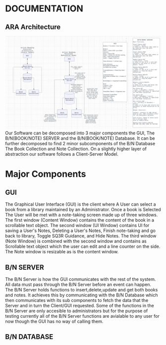 # DOCUMENTATION  
## ARA Architecture
![alt text](https://github.com/Aotae/422-projects/blob/main/ARAprototype/Documentation/ARAArchitecture.PNG)  
Our Software can be decomposed into 3 major components the GUI, The B/N(BOOK/NOTE) SERVER and the B/N(BOOK/NOTE) Database. It can be further decomposed to find 2 minor subcomponents of the B/N Database The Book Collection and Note Collection. On a slightly higher layer of abstraction our software follows a Client-Server Model.  
  
# Major Components  
## GUI
The Graphical User Interface (GUI) is the client where A User can select a book from a library maintained by an Administrator. Once a book is Selected The User will be met with a note-taking screen made up of three windows. The first window (Content Window) contains the content of the book in a scrollable text object. The second window (UI Window) contains UI for saving a User's Notes, Deleting a User's Notes, Finish note-taking and go back to library, Toggle SQ3R Guidance, and Hide Notes. The third window (Note Window) is combined with the second window and contains as Scrollable text object which the user can edit and a line counter on the side. The Note window is resizable as is the content window.  
## B/N SERVER
The B/N Server is how the GUI communicates with the rest of the system. All data must pass through the B/N Server before an event can happen.  
The B/N Server holds functions to insert,delete,update and get both books and notes. It achieves this by communicating with the B/N Database which then communicates with its sub components to fetch the data that the Server and in turn the Client/GUI requested. Some of the functions in the B/N Server are only accesible to administrators but for the purpose of testing currently all of the B/N Server functions are avialable to any user for now though the GUI has no way of calling them. 
## B/N DATABASE
